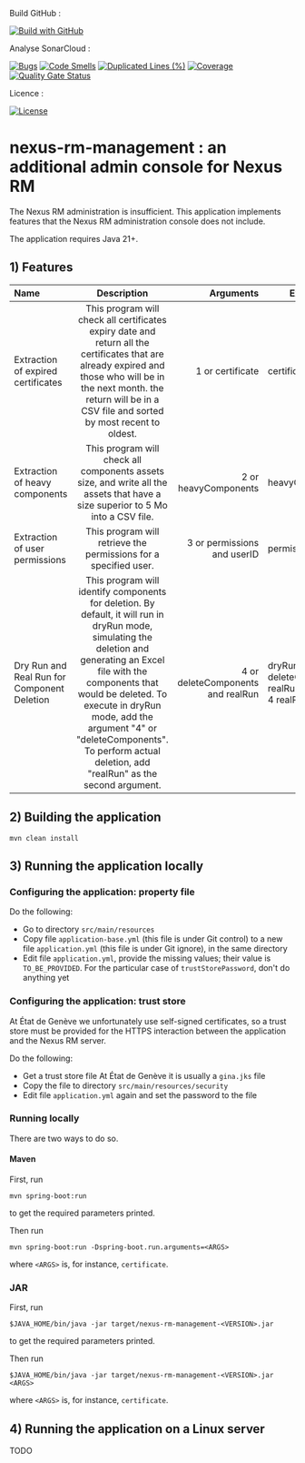 Build GitHub :

[![Build with GitHub](https://github.com/republique-et-canton-de-geneve/nexus-rm-management/actions/workflows/maven.yml/badge.svg)](https://github.com/republique-et-canton-de-geneve/nexus-rm-management/blob/main/.github/workflows/maven.yml)

Analyse SonarCloud :

[![Bugs](https://sonarcloud.io/api/project_badges/measure?project=republique-et-canton-de-geneve_nexus-rm-management&metric=bugs)](https://sonarcloud.io/summary/new_code?id=republique-et-canton-de-geneve_nexus-rm-management)
[![Code Smells](https://sonarcloud.io/api/project_badges/measure?project=republique-et-canton-de-geneve_nexus-rm-management&metric=code_smells)](https://sonarcloud.io/summary/new_code?id=republique-et-canton-de-geneve_nexus-rm-management)
[![Duplicated Lines (%)](https://sonarcloud.io/api/project_badges/measure?project=republique-et-canton-de-geneve_nexus-rm-management&metric=duplicated_lines_density)](https://sonarcloud.io/summary/new_code?id=republique-et-canton-de-geneve_nexus-rm-management)
[![Coverage](https://sonarcloud.io/api/project_badges/measure?project=republique-et-canton-de-geneve_nexus-rm-management&metric=coverage)](https://sonarcloud.io/summary/new_code?id=republique-et-canton-de-geneve_nexus-rm-management)
[![Quality Gate Status](https://sonarcloud.io/api/project_badges/measure?project=republique-et-canton-de-geneve_nexus-rm-management&metric=alert_status)](https://sonarcloud.io/summary/new_code?id=republique-et-canton-de-geneve_nexus-rm-management)

Licence : 

[![License](https://img.shields.io/badge/License-Apache_2.0-blue.svg)](https://opensource.org/licenses/Apache-2.0)

# nexus-rm-management : an additional admin console for Nexus RM

The Nexus RM administration is insufficient.
This application implements features that the Nexus RM
administration console does not include.

The application requires Java 21+.

## 1) Features


| Name                               |                                                                                                                                                             Description                                                                                                                                                              |                          Arguments | Example                                                         |
|:-----------------------------------|:------------------------------------------------------------------------------------------------------------------------------------------------------------------------------------------------------------------------------------------------------------------------------------------------------------------------------------:|-----------------------------------:|-----------------------------------------------------------------|
| Extraction of expired certificates |                                                     This program will check all certificates expiry date and return all the certificates that are already expired and those who will be in the next month. the return will be in a CSV file and sorted by most recent to oldest.                                                     |                   1 or certificate | certificate                                                     |
| Extraction of heavy components     |                                                                                                   This program will check all components assets size, and write all the assets that have a size superior to 5 Mo into a CSV file.                                                                                                    |2 or heavyComponents | heavyComponents                                                 |
| Extraction of user permissions                              |                                                                                                                                   This program will retrieve the permissions for a specified user.                                                                                                                                   |        3 or permissions and userID | permissions U135                                                |
| Dry Run and Real Run for Component Deletion                              | This program will identify components for deletion. By default, it will run in dryRun mode, simulating the deletion and generating an Excel file with the components that would be deleted. To execute in dryRun mode, add the argument "4" or "deleteComponents". To perform actual deletion, add "realRun" as the second argument. |  4 or deleteComponents and realRun | dryRun:<br> deleteComponents <br> realRun:<br> 4 realRun |


## 2) Building the application

```
mvn clean install
```

## 3) Running the application locally

### Configuring the application: property file

Do the following:
- Go to directory `src/main/resources`
- Copy file `application-base.yml` (this file is under Git control)
  to a new file `application.yml` (this file is under Git ignore),
  in the same directory
- Edit file `application.yml`, provide the missing values;
  their value is `TO_BE_PROVIDED`.
  For the particular case of `trustStorePassword`, don't do anything yet

### Configuring the application: trust store

At État de Genève we unfortunately use self-signed certificates, so a trust
store must be provided for the HTTPS interaction between the application and
the Nexus RM server.

Do the following:
- Get a trust store file
  At État de Genève it is usually a `gina.jks` file
- Copy the file to directory `src/main/resources/security`
- Edit file `application.yml` again and set the password to the file

### Running locally

There are two ways to do so.

#### Maven

First, run
```
mvn spring-boot:run
```
to get the required parameters printed.

Then run
```
mvn spring-boot:run -Dspring-boot.run.arguments=<ARGS>
```
where `<ARGS>` is, for instance, `certificate`.

### JAR

First, run
```
$JAVA_HOME/bin/java -jar target/nexus-rm-management-<VERSION>.jar
```
to get the required parameters printed.

Then run
```
$JAVA_HOME/bin/java -jar target/nexus-rm-management-<VERSION>.jar <ARGS>
```
where `<ARGS>` is, for instance, `certificate`.

## 4) Running the application on a Linux server

TODO
